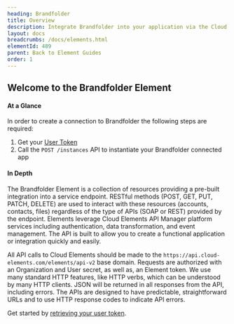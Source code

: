 ```yaml
---
heading: Brandfolder
title: Overview
description: Integrate Brandfolder into your application via the Cloud Elements APIs.
layout: docs
breadcrumbs: /docs/elements.html
elementId: 489
parent: Back to Element Guides
order: 1
---
```


## Welcome to the Brandfolder Element


#### At a Glance

In order to create a connection to Brandfolder the following steps are required:

1. Get your [User Token](brandfolder-endpoint-setup.html)
2. Call the `POST /instances` API to instantiate your Brandfolder connected app

#### In Depth

The Brandfolder Element is a collection of resources providing a pre-built integration into a service endpoint. RESTful methods (POST, GET, PUT, PATCH, DELETE) are used to interact with these resources (accounts, contacts, files) regardless of the type of APIs (SOAP or REST) provided by the endpoint. Elements leverage Cloud Elements API Manager platform services including authentication, data transformation, and event management.  The API is built to allow you to create a functional application or integration quickly and easily.

All API calls to Cloud Elements should be made to the `https://api.cloud-elements.com/elements/api-v2` base domain. Requests are authorized with an Organization and User secret, as well as, an Element token.  We use many standard HTTP features, like HTTP verbs, which can be understood by many HTTP clients. JSON will be returned in all responses from the API, including errors. The APIs are designed to have predictable, straightforward URLs and to use HTTP response codes to indicate API errors.

Get started by [retrieving your user token](brandfolder-endpoint-setup.html).
